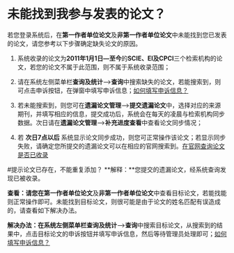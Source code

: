 # 未能找到我参与发表的论文？

若您登录系统后，在**第一作者单位论文**及**非第一作者单位论文**中未能找到您已发表的论文，请您参考以下步骤确定缺失论文的原因。

1. 系统收录的论文为**2011年1月1日—至今**的**SCIE、EI及CPCI**三个检索机构的论文，若您的论文不属于此范围，则不属于系统收录范围；

2. 请在系统左侧菜单栏**查询及统计**——>**查询**中搜索缺失的论文，若能搜索到，则可点击申诉按钮，在弹窗中填写申诉信息；[如何填写申诉信息？](how-to-appeal.md)

3. 若未能搜索到，则您可在**遗漏论文管理**——>**提交遗漏论文**中，选择对应的来源期刊，并填写相应的信息，提交成功后，系统会在每天的凌晨与检索机构同步数据。次日请在**遗漏论文管理**——>**补充进度查看**中查看论文同步情况；

4. 若 **次日7点以后** 系统显示论文同步成功，则您可正常操作该论文；若显示同步失败，请确定您所提交的遗漏论文可以在相应的官网搜索到。[在官网查询论文是否已收录](search-in-official.md)

#提示论文已存在，不能重复添加？
**解释：**您提交的遗漏论文，经系统查询发现已被收录。

**查看：**请您在**第一作者单位论文**及**非第一作者单位论文**中查看目标论文，若能找能则正常操作即可。未能找到目标论文，则很可能是由于论文的姓名匹配有误造成的，请查看如下解决办法。

**解决办法：**在系统左侧菜单栏**查询及统计**——>**查询**中搜索目标论文，从搜索到的结果中，点击目标论文的申诉按钮并填写申诉信息，然后等待管理员处理即可；[如何填写申诉信息？](how-to-appeal.md)

